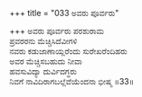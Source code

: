 +++
title = "033 ಅವರು ಪೂರ್ವರು"

+++
ಅವರು ಪೂರ್ವರು ಪರಶುರಾಮ  
ಪ್ರವರರನು ಮೆಚ್ಚಿಸಿದೆವೀಗಳಿ  
ನವರು ಕಡುಜಾಣಾಯ್ಲರೆಂದು ಸುರೇಖರೆಂದಿಹರು  
ಅವರ ಮೆಚ್ಚಿಸಬಹುದು ನೀವಾ  
ಹವಸುವಿದ್ಯಾ ದುರ್ವಿದಗ್ಧರು  
ನಿವಗೆ ನಾವಿದಿರಾಗಬಲ್ಲೆವೆಯೆಂದನಾ ಭೀಷ್ಮ     ॥33॥